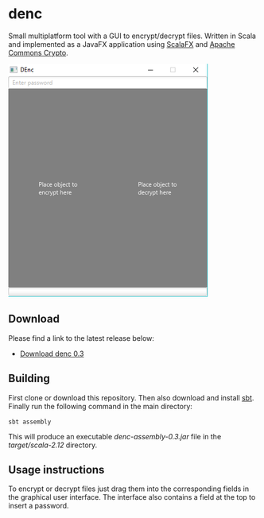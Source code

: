 # denc
Small multiplatform tool with a GUI to encrypt/decrypt files. Written in Scala and implemented as a JavaFX application using [ScalaFX](http://www.scalafx.org/) and [Apache Commons Crypto](https://commons.apache.org/proper/commons-crypto/).

![Screenshot](https://raw.githubusercontent.com/jannvck/denc/master/release/denc-0.3-screenshot.png)

## Download
Please find a link to the latest release below:

* [Download denc 0.3](https://raw.githubusercontent.com/jannvck/denc/master/release/denc-0.3.jar)

## Building
First clone or download this repository. Then also download and install [sbt](http://www.scala-sbt.org/). Finally run the following command in the main directory:
```
sbt assembly
```
This will produce an executable *denc-assembly-0.3.jar* file in the *target/scala-2.12* directory.

## Usage instructions
To encrypt or decrypt files just drag them into the corresponding fields in the graphical user interface.
The interface also contains a field at the top to insert a password.
